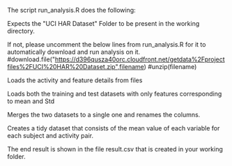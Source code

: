 
The script run_analysis.R does the following:

Expects the "UCI HAR Dataset" Folder to be present in the working directory.

If not, please uncomment the below lines from  run_analysis.R for it to automatically download and run analysis on it.
 #download.file("https://d396qusza40orc.cloudfront.net/getdata%2Fprojectfiles%2FUCI%20HAR%20Dataset.zip",filename)
 #unzip(filename)  
 
Loads the activity and feature details from files

Loads both the training and test datasets with only features corresponding to mean and Std

Merges the two datasets to a single one and renames the columns.

Creates a tidy dataset that consists of the  mean value of each variable for each subject and activity pair.

The end result is shown in the file result.csv that is created in your working folder.
